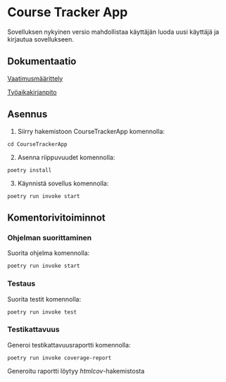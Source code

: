 # Course Tracker App

Sovelluksen nykyinen versio mahdollistaa käyttäjän luoda uusi käyttäjä ja kirjautua sovellukseen. 

## Dokumentaatio

[Vaatimusmäärittely](https://github.com/juhana-peltomaa/ot-harjoitustyo/blob/master/dokumentaatio/vaatimusmaarittely.md)

[Työaikakirjanpito](https://github.com/juhana-peltomaa/ot-harjoitustyo/blob/master/dokumentaatio/tuntikirjanpito.md)

## Asennus

1. Siirry hakemistoon CourseTrackerApp komennolla:

```cd CourseTrackerApp```

2. Asenna riippuvuudet komennolla:

```poetry install```

3. Käynnistä sovellus komennolla:

```poetry run invoke start```

## Komentorivitoiminnot

### Ohjelman suorittaminen

Suorita ohjelma komennolla:

```poetry run invoke start```

### Testaus
Suorita testit komennolla:

```poetry run invoke test```

### Testikattavuus
Generoi testikattavuusraportti komennolla:

```poetry run invoke coverage-report```

Generoitu raportti löytyy _htmlcov_-hakemistosta
